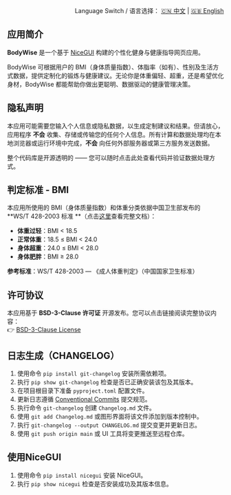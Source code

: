 <p style="text-align: right;">
  Language Switch / 语言选择：
  <a href="./README.zh-CN.md">🇨🇳 中文</a> | <a href="./README.md">🇬🇧 English</a>
</p>

**应用简介**
---
**BodyWise** 是一个基于 [NiceGUI](https://nicegui.io) 构建的个性化健身与健康指导网页应用。

BodyWise 可根据用户的 BMI（身体质量指数）、体脂率（如有）、性别及生活方式数据，提供定制化的锻炼与健康建议。无论你是体重偏轻、超重，还是希望优化身材，BodyWise
都能帮助你做出更聪明、数据驱动的健康管理决策。

**隐私声明**
---
本应用可能需要您输入个人信息或隐私数据，以生成定制建议和结果。但请放心，应用程序 **不会**
收集、存储或传输您的任何个人信息。所有计算和数据处理均在本地浏览器或运行环境中完成，**不会** 向任何外部服务器或第三方服务发送数据。

整个代码库是开源透明的 —— 您可以随时点击此处查看代码并验证数据处理方式。

**判定标准** - BMI
---
本应用所使用的 BMI（身体质量指数）和体重分类依据中国卫生部发布的 **WS/T 428-2003 标准
**（点击[这里](./assets/WS-T428-2003.pdf)查看完整文档）：

- **体重过轻**：BMI < 18.5
- **正常体重**：18.5 ≤ BMI < 24.0
- **身体超重**：24.0 ≤ BMI < 28.0
- **身体肥胖**：BMI ≥ 28.0

**参考标准**：WS/T 428-2003 — 《成人体重判定》（中国国家卫生标准）

**许可协议**
---
本应用基于 **BSD-3-Clause 许可证** 开源发布。您可以点击链接阅读完整协议内容：  
👉 [BSD-3-Clause License](./LICENSE)

**日志生成**（CHANGELOG）
---
1. 使用命令 `pip install git-changelog` 安装所需依赖项。
2. 执行 `pip show git-changelog` 检查是否已正确安装该包及其版本。
3. 在项目根目录下准备 `pyproject.toml` 配置文件。
4. 更新日志遵循 [Conventional Commits](https://www.conventionalcommits.org/zh-hans/v1.0.0/) 提交规范。
5. 执行命令 `git-changelog` 创建 `Changelog.md` 文件。
6. 使用 `git add Changelog.md` 或图形界面将该文件添加到版本控制中。
7. 执行 `git-changelog --output CHANGELOG.md` 提交变更并更新日志。
8. 使用 `git push origin main` 或 UI 工具将变更推送至远程仓库。

**使用NiceGUI**
---
1. 使用命令 `pip install nicegui` 安装 NiceGUI。
2. 执行 `pip show nicegui` 检查是否安装成功及其版本信息。
